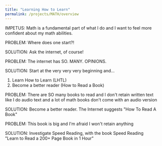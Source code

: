 ```yaml
---
title: "Learning How to Learn"
permalink: /projects/MATH/overview
---
```


IMPETUS: Math is a fundamental part of what I do and I want to feel more confident about my math abilities.

PROBLEM: Where does one start?!

SOLUTION: Ask the internet, of course!

PROBLEM: The internet has SO. MANY. OPINIONS.

SOLUTION: Start at the very very very beginning and...

1. Learn How to Learn (LHTL)
2. Become a better reader (How to Read a Book)

PROBLEM: There are SO many books to read and I don't retain written text like I do audio text and a lot of math books don't come with an audio version

SOLUTION: Become a better reader. The Internet suggests "How To Read A Book"

PROBLEM: This book is big and I'm afraid I won't retain anything

SOLUTION: Investigate Speed Reading, with the book Speed Reading "Learn to Read a 200+ Page Book in 1 Hour"
